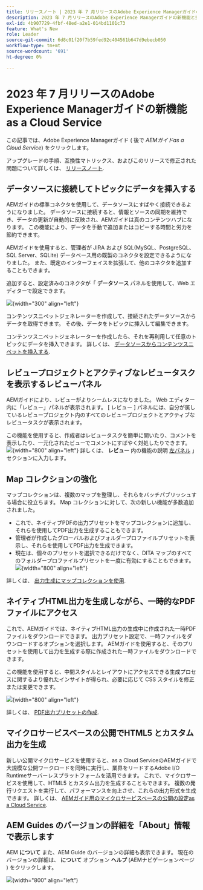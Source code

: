 ```yaml
---
title: リリースノート | 2023 年 7 月リリースのAdobe Experience Managerガイドの新機能
description: 2023 年 7 月リリースのAdobe Experience Managerガイドの新機能と拡張機能をas a Cloud Service
exl-id: 4b907729-4fbf-48ed-a2e1-014bd1101c73
feature: What's New
role: Leader
source-git-commit: 6d8c01f20f7b59fed92c404561b647d9ebecb050
workflow-type: tm+mt
source-wordcount: '691'
ht-degree: 0%

---
```


# 2023 年 7 月リリースのAdobe Experience Managerガイドの新機能as a Cloud Service

この記事では、Adobe Experience Managerガイド ( 後で *AEMガイドas a Cloud Service*) をクリックします。

アップグレードの手順、互換性マトリックス、およびこのリリースで修正された問題について詳しくは、 [リリースノート](release-notes-2023-7-0.md).

## データソースに接続してトピックにデータを挿入する

AEMガイドの標準コネクタを使用して、データソースにすばやく接続できるようになりました。 データソースに接続すると、情報とソースの同期を維持でき、データの更新が自動的に反映され、AEMガイドは真のコンテンツハブになります。 この機能により、データを手動で追加またはコピーする時間と労力を節約できます。

AEMガイドを使用すると、管理者が JIRA および SQL(MySQL、PostgreSQL、SQL Server、SQLite) データベース用の既製のコネクタを設定できるようになりました。 また、既定のインターフェイスを拡張して、他のコネクタを追加することもできます。

追加すると、設定済みのコネクタが「 **データソース** パネルを使用して、Web エディターで設定できます。

![](assets/code-snippet-generator.png){width="300" align="left"}

コンテンツスニペットジェネレーターを作成して、接続されたデータソースからデータを取得できます。 その後、データをトピックに挿入して編集できます。

コンテンツスニペットジェネレーターを作成したら、それを再利用して任意のトピックにデータを挿入できます。 詳しくは、 [データソースからコンテンツスニペットを挿入する](../user-guide/web-editor-content-snippet.md).



## レビュープロジェクトとアクティブなレビュータスクを表示するレビューパネル

AEMガイドにより、レビューがよりシームレスになりました。 Web エディター内に「レビュー」パネルが表示されます。 [ レビュー ] パネルには、自分が属しているレビュープロジェクト内のすべてのレビュープロジェクトとアクティブなレビュータスクが表示されます。

この機能を使用すると、作成者はレビュータスクを簡単に開いたり、コメントを表示したり、一元化されたビューでコメントにすばやく対処したりできます。
![](assets/active-review-task-comments.png){width="800" align="left"}
詳しくは、 **レビュー** 内の機能の説明 [左パネル](../user-guide/web-editor-features.md#id2051EA0M0HS) 」セクションに入力します。


## Map コレクションの強化

マップコレクションは、複数のマップを整理し、それらをバッチパブリッシュする場合に役立ちます。 Map コレクションに対して、次の新しい機能が多数追加されました。

- これで、ネイティブPDFの出力プリセットをマップコレクションに追加し、それらを使用してPDF出力を生成することもできます。
- 管理者が作成したグローバルおよびフォルダープロファイルプリセットを表示し、それらを使用してPDF出力を生成できます。
- 現在は、個々のプリセットを選択できるだけでなく、DITA マップのすべてのフォルダープロファイルプリセットを一度に有効にすることもできます。
  ![](assets/edit-map-collection.png){width="800" align="left"}

詳しくは、 [出力生成にマップコレクションを使用](../user-guide/generate-output-use-map-collection-output-generation.md).

## ネイティブHTML出力を生成しながら、一時的なPDFファイルにアクセス

これで、AEMガイドでは、ネイティブHTML出力の生成中に作成された一時PDFファイルをダウンロードできます。 出力プリセット設定で、一時ファイルをダウンロードするオプションを選択します。  AEMガイドを使用すると、そのプリセットを使用して出力を生成する際に作成された一時ファイルをダウンロードできます。

この機能を使用すると、中間スタイルとレイアウトにアクセスできる生成プロセスに関するより優れたインサイトが得られ、必要に応じて CSS スタイルを修正または変更できます。

![](assets/native-pdf-advanced-settings.png){width="800" align="left"}

詳しくは、 [PDF出力プリセットの作成](../web-editor/native-pdf-web-editor.md#create-output-preset).

## マイクロサービスベースの公開でHTML5 とカスタム出力を生成

新しい公開マイクロサービスを使用すると、as a Cloud ServiceのAEMガイドで大規模な公開ワークロードを同時に実行し、業界をリードするAdobe I/O Runtimeサーバーレスプラットフォームを活用できます。 これで、マイクロサービスを使用して、HTML5 とカスタム出力を生成することもできます。
複数の発行リクエストを実行して、パフォーマンスを向上させ、これらの出力形式を生成できます。
詳しくは、 [AEMガイド用のマイクロサービスベースの公開の設定as a Cloud Service](../knowledge-base/publishing/configure-microservices.md).

## AEM Guides のバージョンの詳細を「About」情報で表示します

AEM **について** また、AEM Guide のバージョンの詳細も表示できます。 現在のバージョンの詳細は、 **について** オプション **ヘルプ** (AEMナビゲーションページ ) をクリックします。

![](assets/about-aem-help.png)(width=&quot;800&quot; align=&quot;left&quot;)
